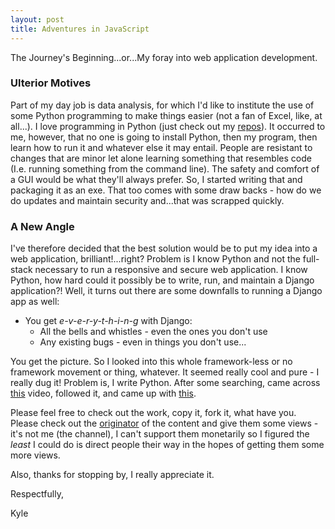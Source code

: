```yaml
---
layout: post
title: Adventures in JavaScript
---
```


The Journey's Beginning...or...My foray into web application development.

### Ulterior Motives
Part of my day job is data analysis, for which I'd like to institute the use of some Python programming to make things easier (not a fan of Excel, like, at all...). I love programming in Python (just check out my [repos](https://github.com/KyleEgland?tab=repositories)). It occurred to me, however, that no one is going to install Python, then my program, then learn how to run it and whatever else it may entail. People are resistant to changes that are minor let alone learning something that resembles code (I.e. running something from the command line). The safety and comfort of a GUI would be what they'll always prefer. So, I started writing that and packaging it as an exe. That too comes with some draw backs - how do we do updates and maintain security and...that was scrapped quickly.

### A New Angle
I've therefore decided that the best solution would be to put my idea into a web application, brilliant!...right? Problem is I know Python and not the full-stack necessary to run a responsive and secure web application. I know Python, how hard could it possibly be to write, run, and maintain a Django application?! Well, it turns out there are some downfalls to running a Django app as well:

  - You get _e-v-e-r-y-t-h-i-n-g_ with Django:
    * All the bells and whistles - even the ones you don't use
    * Any existing bugs - even in things you don't use...

You get the picture. So I looked into this whole framework-less or no framework movement or thing, whatever. It seemed really cool and pure - I really dug it! Problem is, I write Python. After some searching, came across [this](https://youtu.be/JaMCxVWtW58) video, followed it, and came up with [this](https://kyleegland.github.io/no_framework_web_app).

Please feel free to check out the work, copy it, fork it, what have you.  Please check out the [originator](https://www.youtube.com/channel/UC29ju8bIPH5as8OGnQzwJyA) of the content and give them some views - it's not me (the channel), I can't support them monetarily so I figured the _least_ I could do is direct people their way in the hopes of getting them some more views.

Also, thanks for stopping by, I really appreciate it.

Respectfully,

Kyle
